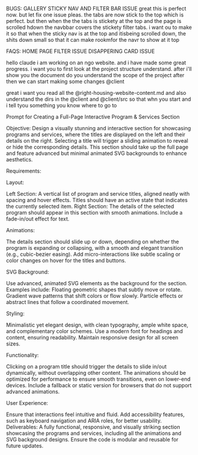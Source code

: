 BUGS:
GALLERY STICKY NAV AND FILTER BAR ISSUE
great this is perfect now. but let fix one issue pleas.
the tabs are now stick to the top which is perfect. but then when the the tabs is stickety at the top and the page is scrolled hdown the navbbar covers the stickety filter tabs. i want ou to make it so that when the sticky nav is at the top and itisbeing scrolled down, the shits down small so that it can make rookmfor the navr to show at it top

FAQS:
HOME PAGE FILTER ISSUE DISAPPERING CARD ISSUE

hello claude i am working on an ngo website. and i have made some great progress. i want you to first look at the project structure understand. after i'll show you the document do you understand the scope of the project after then we can start making some changes @client

great i want you read all the @right-housing-website-content.md and also understand the dirs in the @client and @client/src so that whn you start and i tell tyou something you know where to go to

Prompt for Creating a Full-Page Interactive Program & Services Section

Objective:
Design a visually stunning and interactive section for showcasing programs and services, where the titles are displayed on the left and their details on the right. Selecting a title will trigger a sliding animation to reveal or hide the corresponding details. This section should take up the full page and feature advanced but minimal animated SVG backgrounds to enhance aesthetics.

Requirements:

Layout:

Left Section: A vertical list of program and service titles, aligned neatly with spacing and hover effects. Titles should have an active state that indicates the currently selected item.
Right Section: The details of the selected program should appear in this section with smooth animations. Include a fade-in/out effect for text.

Animations:

The details section should slide up or down, depending on whether the program is expanding or collapsing, with a smooth and elegant transition (e.g., cubic-bezier easing).
Add micro-interactions like subtle scaling or color changes on hover for the titles and buttons.

SVG Background:

Use advanced, animated SVG elements as the background for the section. Examples include:
Floating geometric shapes that subtly move or rotate.
Gradient wave patterns that shift colors or flow slowly.
Particle effects or abstract lines that follow a coordinated movement.

Styling:

Minimalistic yet elegant design, with clean typography, ample white space, and complementary color schemes.
Use a modern font for headings and content, ensuring readability.
Maintain responsive design for all screen sizes.

Functionality:

Clicking on a program title should trigger the details to slide in/out dynamically, without overlapping other content.
The animations should be optimized for performance to ensure smooth transitions, even on lower-end devices.
Include a fallback or static version for browsers that do not support advanced animations.

User Experience:

Ensure that interactions feel intuitive and fluid.
Add accessibility features, such as keyboard navigation and ARIA roles, for better usability.
Deliverables:
A fully functional, responsive, and visually striking section showcasing the programs and services, including all the animations and SVG background designs. Ensure the code is modular and reusable for future updates.
